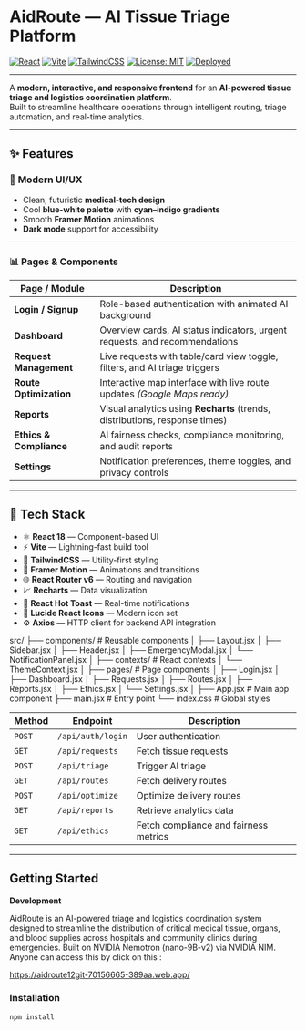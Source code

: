 #  AidRoute — AI Tissue Triage Platform  

[![React](https://img.shields.io/badge/React-18-blue?logo=react)](https://react.dev/)
[![Vite](https://img.shields.io/badge/Vite-Build-FCC72C?logo=vite)](https://vitejs.dev/)
[![TailwindCSS](https://img.shields.io/badge/TailwindCSS-Design-38BDF8?logo=tailwindcss)](https://tailwindcss.com/)
[![License: MIT](https://img.shields.io/badge/License-MIT-green.svg)](LICENSE)
[![Deployed](https://img.shields.io/badge/Live_Demo-Available-success)](https://aidroute12git-70156665-389aa.web.app/)

---

A **modern, interactive, and responsive frontend** for an **AI-powered tissue triage and logistics coordination platform**.  
Built to streamline healthcare operations through intelligent routing, triage automation, and real-time analytics.

---

## ✨ Features  

### 🎨 **Modern UI/UX**  
- Clean, futuristic **medical-tech design**  
- Cool **blue-white palette** with **cyan–indigo gradients**  
- Smooth **Framer Motion** animations  
- **Dark mode** support for accessibility  

---

### 📊 **Pages & Components**  

| Page / Module | Description |
|----------------|--------------|
| **Login / Signup** | Role-based authentication with animated AI background |
| **Dashboard** | Overview cards, AI status indicators, urgent requests, and recommendations |
| **Request Management** | Live requests with table/card view toggle, filters, and AI triage triggers |
| **Route Optimization** | Interactive map interface with live route updates *(Google Maps ready)* |
| **Reports** | Visual analytics using **Recharts** (trends, distributions, response times) |
| **Ethics & Compliance** | AI fairness checks, compliance monitoring, and audit reports |
| **Settings** | Notification preferences, theme toggles, and privacy controls |

---

## 🔧 Tech Stack  

- ⚛️ **React 18** — Component-based UI  
- ⚡ **Vite** — Lightning-fast build tool  
- 🎨 **TailwindCSS** — Utility-first styling  
- 💫 **Framer Motion** — Animations and transitions  
- 🌐 **React Router v6** — Routing and navigation  
- 📈 **Recharts** — Data visualization  
- 🔔 **React Hot Toast** — Real-time notifications  
- 🧭 **Lucide React Icons** — Modern icon set  
- ⚙️ **Axios** — HTTP client for backend API integration  


src/
├── components/          # Reusable components
│   ├── Layout.jsx
│   ├── Sidebar.jsx
│   ├── Header.jsx
│   ├── EmergencyModal.jsx
│   └── NotificationPanel.jsx
│
├── contexts/            # React contexts
│   └── ThemeContext.jsx
│
├── pages/               # Page components
│   ├── Login.jsx
│   ├── Dashboard.jsx
│   ├── Requests.jsx
│   ├── Routes.jsx
│   ├── Reports.jsx
│   ├── Ethics.jsx
│   └── Settings.jsx
│
├── App.jsx              # Main app component
├── main.jsx             # Entry point
└── index.css            # Global styles


 | Method | Endpoint          | Description                           |
| ------ | ----------------- | ------------------------------------- |
| `POST` | `/api/auth/login` | User authentication                   |
| `GET`  | `/api/requests`   | Fetch tissue requests                 |
| `POST` | `/api/triage`     | Trigger AI triage                     |
| `GET`  | `/api/routes`     | Fetch delivery routes                 |
| `POST` | `/api/optimize`   | Optimize delivery routes              |
| `GET`  | `/api/reports`    | Retrieve analytics data               |
| `GET`  | `/api/ethics`     | Fetch compliance and fairness metrics |

---
##  Getting Started 

**Development**

AidRoute is an AI-powered triage and logistics coordination system designed to streamline the distribution of critical medical tissue, organs, and blood supplies across hospitals and community clinics during emergencies. Built on NVIDIA Nemotron (nano-9B-v2) via NVIDIA NIM. Anyone can access this by click on this :

https://aidroute12git-70156665-389aa.web.app/





###  Installation  
```bash
npm install




